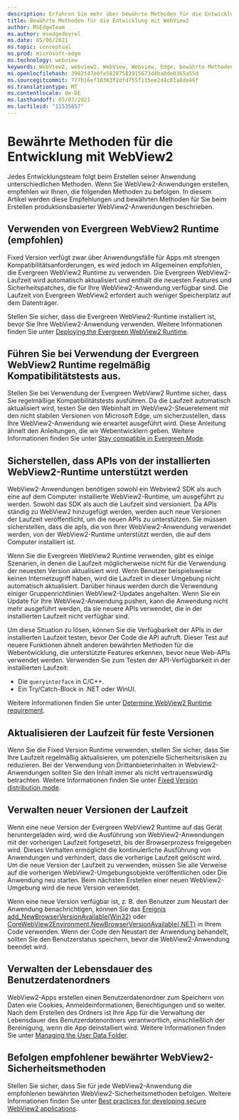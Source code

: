 ```yaml
---
description: Erfahren Sie mehr über bewährte Methoden für die Entwicklung ihrer WebView2-Anwendung.
title: Bewährte Methoden für die Entwicklung mit WebView2
author: MSEdgeTeam
ms.author: msedgedevrel
ms.date: 05/06/2021
ms.topic: conceptual
ms.prod: microsoft-edge
ms.technology: webview
keywords: WebView2, webview2, WebView, Webview, Edge, bewährte Methoden
ms.openlocfilehash: 3982f47e0fe58287582915673d4ba0de0365a55d
ms.sourcegitcommit: 777b16ef10363f2dfd755f115ee2d4c81a8de46f
ms.translationtype: MT
ms.contentlocale: de-DE
ms.lasthandoff: 05/07/2021
ms.locfileid: "11535657"
---
```

# <a name="webview2-development-best-practices"></a>Bewährte Methoden für die Entwicklung mit WebView2  

Jedes Entwicklungsteam folgt beim Erstellen seiner Anwendung unterschiedlichen Methoden. Wenn Sie WebView2-Anwendungen erstellen, empfehlen wir Ihnen, die folgenden Methoden zu befolgen. In diesem Artikel werden diese Empfehlungen und bewährten Methoden für Sie beim Erstellen produktionsbasierter WebView2-Anwendungen beschrieben.


## <a name="use-evergreen-webview2-runtime-recommended"></a>Verwenden von Evergreen WebView2 Runtime (empfohlen)  

Fixed Version verfügt zwar über Anwendungsfälle für Apps mit strengen Kompatibilitätsanforderungen, es wird jedoch im Allgemeinen empfohlen, die Evergreen WebView2 Runtime zu verwenden.  Die Evergreen WebView2-Laufzeit wird automatisch aktualisiert und enthält die neuesten Features und Sicherheitspatches, die für Ihre WebView2-Anwendung verfügbar sind. Die Laufzeit von Evergreen WebView2 erfordert auch weniger Speicherplatz auf dem Datenträger.

Stellen Sie sicher, dass die Evergreen WebView2-Runtime installiert ist, bevor Sie Ihre WebView2-Anwendung verwenden.  Weitere Informationen finden Sie unter [Deploying the Evergreen WebView2 Runtime][Webview2ConceptsDistributionDeployingEvergreenWebview2Runtime].  

## <a name="run-compatibility-tests-regularly-when-using-the-evergreen-webview2-runtime"></a>Führen Sie bei Verwendung der Evergreen WebView2 Runtime regelmäßig Kompatibilitätstests aus.

Stellen Sie bei Verwendung der Evergreen WebView2 Runtime sicher, dass Sie regelmäßige Kompatibilitätstests ausführen. Da die Laufzeit automatisch aktualisiert wird, testen Sie den Webinhalt im WebView2-Steuerelement mit den nicht stabilen Versionen von Microsoft Edge, um sicherzustellen, dass Ihre WebView2-Anwendung wie erwartet ausgeführt wird. Diese Anleitung ähnelt den Anleitungen, die wir Webentwicklern geben. Weitere Informationen finden Sie unter [Stay compatible in Evergreen Mode][Webview2ConceptsDistributionStayCompatibleEvergreenMode].

## <a name="ensure-apis-are-supported-by-the-installed-webview2-runtime"></a>Sicherstellen, dass APIs von der installierten WebView2-Runtime unterstützt werden

WebView2-Anwendungen benötigen sowohl ein Webview2 SDK als auch eine auf dem Computer installierte WebView2-Runtime, um ausgeführt zu werden. Sowohl das SDK als auch die Laufzeit sind versioniert. Da APIs ständig zu WebView2 hinzugefügt werden, werden auch neue Versionen der Laufzeit veröffentlicht, um die neuen APIs zu unterstützen. Sie müssen sicherstellen, dass die apIs, die von Ihrer WebView2-Anwendung verwendet werden, von der WebView2-Runtime unterstützt werden, die auf dem Computer installiert ist. 

Wenn Sie die Evergreen WebView2 Runtime verwenden, gibt es einige Szenarien, in denen die Laufzeit möglicherweise nicht für die Verwendung der neuesten Version aktualisiert wird. Wenn Benutzer beispielsweise keinen Internetzugriff haben, wird die Laufzeit in dieser Umgebung nicht automatisch aktualisiert. Darüber hinaus werden durch die Verwendung einiger Gruppenrichtlinien WebView2-Updates angehalten. Wenn Sie ein Update für Ihre WebView2-Anwendung pushen, kann die Anwendung nicht mehr ausgeführt werden, da sie neuere APIs verwendet, die in der installierten Laufzeit nicht verfügbar sind.   
 
Um diese Situation zu lösen, können Sie die Verfügbarkeit der APIs in der installierten Laufzeit testen, bevor Der Code die API aufruft. Dieser Test auf neuere Funktionen ähnelt anderen bewährten Methoden für die Webentwicklung, die unterstützte Features erkennen, bevor neue Web-APIs verwendet werden. Verwenden Sie zum Testen der API-Verfügbarkeit in der installierten Laufzeit:
* Die `queryinterface` in C/C++. 
* Ein Try/Catch-Block in .NET oder WinUI. 
    
Weitere Informationen finden Sie unter [Determine WebView2 Runtime requirement][Webview2ConceptsVersioningDetermineWebview2RuntimeRequirement].  

## <a name="update-the-fixed-version-runtime"></a>Aktualisieren der Laufzeit für feste Versionen  

Wenn Sie die Fixed Version Runtime verwenden, stellen Sie sicher, dass Sie Ihre Laufzeit regelmäßig aktualisieren, um potenzielle Sicherheitsrisiken zu reduzieren. Bei der Verwendung von Drittanbieterinhalten in Webview2-Anwendungen sollten Sie den Inhalt immer als nicht vertrauenswürdig betrachten.  Weitere Informationen finden Sie unter [Fixed Version distribution mode][Webview2ConceptsDistributionFixedVersionDistributionMode].  

## <a name="manage-new-versions-of-the-runtime"></a>Verwalten neuer Versionen der Laufzeit  

Wenn eine neue Version der Evergreen WebView2 Runtime auf das Gerät heruntergeladen wird, wird die Ausführung von WebView2-Anwendungen mit der vorherigen Laufzeit fortgesetzt, bis der Browserprozess freigegeben wird. Dieses Verhalten ermöglicht die kontinuierliche Ausführung von Anwendungen und verhindert, dass die vorherige Laufzeit gelöscht wird. Um die neue Version der Laufzeit zu verwenden, müssen Sie alle Verweise auf die vorherigen WebView2-Umgebungsobjekte veröffentlichen oder Die Anwendung neu starten. Beim nächsten Erstellen einer neuen WebView2-Umgebung wird die neue Version verwendet.

Wenn eine neue Version verfügbar ist, z. B. den Benutzer zum Neustart der Anwendung benachrichtigen, können Sie das [Ereignis add_NewBrowserVersionAvailable(Win32)][Webview2ReferenceaddNewBrowserVersionAvailable] oder [CoreWebView2Environment.NewBrowserVersionAvailable(.NET)][Webview2ReferenceNewBrowserVersionAvailable] in Ihrem Code verwenden. Wenn der Code den Neustart der Anwendung behandelt, sollten Sie den Benutzerstatus speichern, bevor die WebView2-Anwendung beendet wird.  

## <a name="manage-the-lifetime-of-the-user-data-folder"></a>Verwalten der Lebensdauer des Benutzerdatenordners 
WebView2-Apps erstellen einen Benutzerdatenordner zum Speichern von Daten wie Cookies, Anmeldeinformationen, Berechtigungen und so weiter. Nach dem Erstellen des Ordners ist Ihre App für die Verwaltung der Lebensdauer des Benutzerdatenordners verantwortlich, einschließlich der Bereinigung, wenn die App deinstalliert wird.  Weitere Informationen finden Sie unter [Managing the User Data Folder][Webview2ConceptsUserDataFolder].  

## <a name="follow-recommended-webview2-security-best-practices"></a>Befolgen empfohlener bewährter WebView2-Sicherheitsmethoden 
Stellen Sie sicher, dass Sie für jede WebView2-Anwendung die empfohlenen bewährten WebView2-Sicherheitsmethoden befolgen.  Weitere Informationen finden Sie unter [Best practices for developing secure WebView2 applications][Webview2ConceptsSecurity].  


<!-- links -->  

[Webview2ConceptsDistributionDeployingEvergreenWebview2Runtime]: ../concepts/distribution.md#deploying-the-evergreen-webview2-runtime "Bereitstellen der Evergreen WebView2 Runtime – Verteilung von Apps mithilfe von WebView2 | Microsoft Docs"  
[Webview2ConceptsDistributionFixedVersionDistributionMode]: ../concepts/distribution.md#fixed-version-distribution-mode "Verteilungsmodus mit fester Version – Verteilung von Apps mithilfe von WebView2 | Microsoft Docs"  
[Webview2ConceptsDistributionStayCompatibleEvergreenMode]: ../concepts/distribution.md#stay-compatible-in-evergreen-mode "Im Immergrünmodus kompatibel bleiben – Verteilung von Apps mithilfe von WebView2 | Microsoft Docs"  
[Webview2ConceptsSecurity]: ../concepts/security.md "Bewährte Methoden für die Entwicklung sicherer WebView2-| Microsoft Docs"  
[Webview2ConceptsUserDataFolder]: ../concepts/user-data-folder.md "Verwalten der Benutzerdatenordner-| Microsoft Docs"  
[Webview2ConceptsVersioningDetermineWebview2RuntimeRequirement]: ../concepts/versioning.md#determine-webview2-runtime-requirement "Bestimmen der WebView2-Laufzeitanforderung – Verstehen der WebView2 SDK-| Microsoft Docs"  
[Webview2GetStartedWin32]: ../get-started/win32.md "Erste Schritte mit WebView2 | Microsoft Docs"  
[Webview2GetStartedWinforms]: ../get-started/winforms.md "Erste Schritte mit WebView2 in Windows Forms | Microsoft Docs"  
[Webview2GetStartedWinui]: ../get-started/winui.md "Erste Schritte mit WebView2 in WinUI 3 (Vorschau) | Microsoft Docs"  
[Webview2GetStartedWpf]: ../get-started/wpf.md "Erste Schritte mit WebView2 in WPF | Microsoft Docs"  
[Webview2ReferenceaddNewBrowserVersionAvailable]: https://docs.microsoft.com/microsoft-edge/webview2/reference/win32/icorewebview2environment#add_newbrowserversionavailable "add_NewBrowserVersionAvailable | Microsoft Docs"  
[Webview2ReferenceNewBrowserVersionAvailable]: https://docs.microsoft.com/dotnet/api/microsoft.web.webview2.core.corewebview2environment.newbrowserversionavailable "CoreWebView2Environment.NewBrowserVersionAvailable Event | Microsoft Docs"  